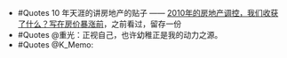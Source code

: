 - #Quotes 10 年天涯的讲房地产的贴子 —— [2010年的房地产调控，我们收获了什么？写在房价暴涨前](http://bbs.tianya.cn/post-house-252774-1.shtml)，之前看过，留存一份
- #Quotes @重光：正视自己，也许幼稚正是我的动力之源。
- #Quotes @K_Memo: